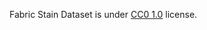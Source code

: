 Fabric Stain Dataset is under [CC0 1.0](https://creativecommons.org/publicdomain/zero/1.0/) license.